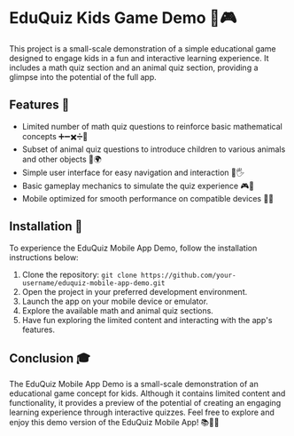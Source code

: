 # EduQuiz Kids Game Demo 📱🎮

This project is a small-scale demonstration of a simple educational game designed to engage kids in a fun and interactive learning experience. It includes a math quiz section and an animal quiz section, providing a glimpse into the potential of the full app.

## Features 🌟
- Limited number of math quiz questions to reinforce basic mathematical concepts ➕➖✖️➗🧮
- Subset of animal quiz questions to introduce children to various animals and other objects 🐾🌍
- Simple user interface for easy navigation and interaction 📱🖐️
- Basic gameplay mechanics to simulate the quiz experience 🎮🧠
- Mobile optimized for smooth performance on compatible devices 📱💨

## Installation 🚀
To experience the EduQuiz Mobile App Demo, follow the installation instructions below:
1. Clone the repository: `git clone https://github.com/your-username/eduquiz-mobile-app-demo.git`
2. Open the project in your preferred development environment.
3. Launch the app on your mobile device or emulator.
4. Explore the available math and animal quiz sections.
5. Have fun exploring the limited content and interacting with the app's features.

## Conclusion 🎓
The EduQuiz Mobile App Demo is a small-scale demonstration of an educational game concept for kids. Although it contains limited content and functionality, it provides a preview of the potential of creating an engaging learning experience through interactive quizzes. Feel free to explore and enjoy this demo version of the EduQuiz Mobile App! 📚📱🎉
